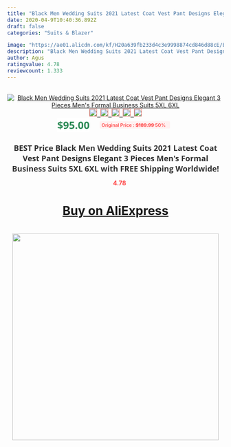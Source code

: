 ```yaml
---
title: "Black Men Wedding Suits 2021 Latest Coat Vest Pant Designs Elegant 3 Pieces Men's Formal Business Suits 5XL 6XL"
date: 2020-04-9T10:40:36.892Z
draft: false
categories: "Suits & Blazer"

image: "https://ae01.alicdn.com/kf/H20a639fb233d4c3e9998874cd846d88cE/Black-Men-Wedding-Suits-2021-Latest-Coat-Vest-Pant-Designs-Elegant-3-Pieces-Men-s-Formal.jpg"
description: "Black Men Wedding Suits 2021 Latest Coat Vest Pant Designs Elegant 3 Pieces Men's Formal Business Suits 5XL 6XL"
author: Agus
ratingvalue: 4.78
reviewcount: 1.333
---
```

<br>
<div style="text-align: center;">
<a href="https://s.click.aliexpress.com/e/_9fGRPB" target="_blank" rel="nofollow noopener noreferrer"><img alt="Black Men Wedding Suits 2021 Latest Coat Vest Pant Designs Elegant 3 Pieces Men's Formal Business Suits 5XL 6XL" class="magnifier-image" src="https://ae01.alicdn.com/kf/H20a639fb233d4c3e9998874cd846d88cE/Black-Men-Wedding-Suits-2021-Latest-Coat-Vest-Pant-Designs-Elegant-3-Pieces-Men-s-Formal.jpg_640x640.jpg">
<br>
<img style="border:1px solid salmon" src="https://ae01.alicdn.com/kf/H20a639fb233d4c3e9998874cd846d88cE/Black-Men-Wedding-Suits-2021-Latest-Coat-Vest-Pant-Designs-Elegant-3-Pieces-Men-s-Formal.jpg_120x120.jpg">&nbsp;&nbsp;<img style="border:1px solid salmon" src="https://ae01.alicdn.com/kf/H705574ba42bf438da5349ede70f08e78p/Black-Men-Wedding-Suits-2021-Latest-Coat-Vest-Pant-Designs-Elegant-3-Pieces-Men-s-Formal.jpg_120x120.jpg">&nbsp;&nbsp;<img style="border:1px solid salmon" src="https://ae01.alicdn.com/kf/H01e57b40c41e4e1395888932d0cebe54s/Black-Men-Wedding-Suits-2021-Latest-Coat-Vest-Pant-Designs-Elegant-3-Pieces-Men-s-Formal.jpg_120x120.jpg">&nbsp;&nbsp;<img style="border:1px solid salmon" src="https://ae01.alicdn.com/kf/H71e50bb36081468ca486dda58eea7e12f/Black-Men-Wedding-Suits-2021-Latest-Coat-Vest-Pant-Designs-Elegant-3-Pieces-Men-s-Formal.jpg_120x120.jpg">&nbsp;&nbsp;<img style="border:1px solid salmon" src="https://ae01.alicdn.com/kf/Hbb9e6f20f8bf4738871a3b30617802bdv/Black-Men-Wedding-Suits-2021-Latest-Coat-Vest-Pant-Designs-Elegant-3-Pieces-Men-s-Formal.jpg_120x120.jpg"></a></div><br0>
<div style="text-align: center;"><span style="background-color: white; border: 0px; box-sizing: border-box; color: seagreen; display: inline-block; font-family: &quot;open sans&quot; , &quot;arial&quot; , &quot;helvetica&quot; , sans-serif , &quot;heiti&quot;; font-size: 24px; font-stretch: inherit; font-weight: 700; line-height: inherit; margin: 0px 10px 0px 0px; padding: 0px; vertical-align: middle;">$95.00 </span>
<span style="background: rgb(255 , 241 , 241); border-radius: 3px; border: 0px; box-sizing: border-box; color: #ff4747; display: inline-block; font-family: inherit; font-size: 12px; font-stretch: inherit; font-style: inherit; font-variant: inherit; font-weight: 600; line-height: inherit; margin: 0px; padding: 2px 5px; transform: scale(0.9); vertical-align: middle;">Original Price : <b style="text-decoration: line-through;">$189.99 </b> 50%&nbsp;&nbsp;</span></div>
<h1 style="color: #333333; display: inline-block; font-family: &quot;open sans&quot; , &quot;arial&quot; , &quot;helvetica&quot; , sans-serif , &quot;heiti&quot;; font-size: 18px; font-stretch: inherit; font-weight: 700; text-align: center;">BEST Price Black Men Wedding Suits 2021 Latest Coat Vest Pant Designs Elegant 3 Pieces Men's Formal Business Suits 5XL 6XL with FREE Shipping Worldwide!</h1>
<div style="color: #ff4747; text-align: center;">
<img src="https://4.bp.blogspot.com/-M0ZcTcb-5uY/XleCXlxnR4I/AAAAAAAAAEc/OrjgMkXV1oMQFaCRZj5HQwOCBcu3w1FegCPcBGAYYCw/s1600/star.png" style="height: 15px;">&nbsp;<b>4.78</b></div>
<div class="button_cont" align="center"><a class="buynow_a" href="https://s.click.aliexpress.com/e/_9fGRPB" target="_blank" rel="nofollow noopener noreferrer"><H1>Buy on AliExpress</H1></a></div><br>
<div class="separator" style="clear: both; text-align: center;">
<img src="https://lh3.googleusercontent.com/-pTy5HemUv9M/XlePHvY0dAI/AAAAAAAAAE4/0nX5iRUoIWY8eMW9Dpxeirr157OZliDIgCLcBGAsYHQ/s1600/badge.gif" width="480">
</div>
